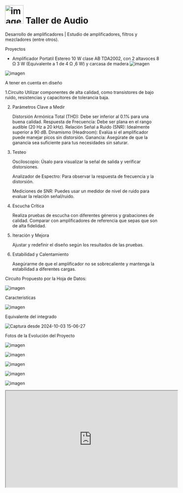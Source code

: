 
<h1><img src="https://github.com/user-attachments/assets/ccab047c-a35c-437e-bacc-6a49c444b4fe" alt="imagen" width="60"/> Taller de Audio </h1>


Desarrollo de amplificadores | Estudio de amplificadores, filtros y mezcladores (entre otros). 

Proyectos

- Amplificador Portatil Estereo 10 W clase AB TDA2002, con 2 altavoces 8 Ω 3 W (Equivalente a 1 de 4 Ω ,6 W) y carcasa de madera
 ![imagen](https://github.com/user-attachments/assets/9626ad7a-6e2a-409a-882d-c66c7cafc2b9)

 ![imagen](https://github.com/user-attachments/assets/c06e93fa-0155-4617-b291-0c3e31d9eeb3)

 A tener en cuenta en diseño

1.Circuito 
     Utilizar componentes de alta calidad, como transistores de bajo ruido, resistencias y capacitores de tolerancia baja.

2. Parámetros Clave a Medir

    Distorsión Armónica Total (THD): Debe ser inferior al 0.1% para una buena calidad.
    Respuesta de Frecuencia: Debe ser plana en el rango audible (20 Hz a 20 kHz).
    Relación Señal a Ruido (SNR): Idealmente superior a 90 dB.
    Dinamismo (Headroom): Evalúa si el amplificador puede manejar picos sin distorsión.
    Ganancia: Asegúrate de que la ganancia sea suficiente para tus necesidades sin saturar.

3. Testeo

    Osciloscopio: Úsalo para visualizar la señal de salida y verificar distorsiones.

    Analizador de Espectro: Para observar la respuesta de frecuencia y la distorsión.

    Mediciones de SNR: Puedes usar un medidor de nivel de ruido para evaluar la relación señal/ruido.

5. Escucha Crítica

    Realiza pruebas de escucha con diferentes géneros y grabaciones de calidad.
    Comparar con amplificadores de referencia que sepas que son de alta fidelidad.

6. Iteración y Mejora

    Ajustar y redefinir el diseño según los resultados de las pruebas.
    

7. Estabilidad y Calentamiento

    Asegúrarme de que el amplificador no se sobrecaliente y mantenga la estabilidad a diferentes cargas.

Circuito Propuesto por la Hoja de Datos:

![imagen](https://github.com/user-attachments/assets/358cfbe4-d69b-4f52-a306-628ca7e11a17)

Caracteristicas

![imagen](https://github.com/user-attachments/assets/399b067d-c3be-48e7-a5ac-d7e19a060c06)

Equivalente del integrado 

![Captura desde 2024-10-03 15-06-27](https://github.com/user-attachments/assets/e3f8a2ad-1cbb-45d7-969c-0c3b64c64c54)

Fotos de la Evolución del Proyecto

![imagen](https://github.com/user-attachments/assets/303c4e54-dcf5-4221-a89d-82b24a83d282)

![imagen](https://github.com/user-attachments/assets/717ddb6b-4c1a-4db0-b67b-ae7100b6208d)

![imagen](https://github.com/user-attachments/assets/17f09712-3d84-4a4a-a1a1-4e1dd2885903)

![imagen](https://github.com/user-attachments/assets/dd7af32a-dd75-4bf0-be32-477e18a391d9)

![imagen](https://github.com/user-attachments/assets/84dfe4c2-17a5-4425-b701-84ddde65c241)




<iframe width="560" height="315" src="https://youtube.com/shorts/MW2d4Th6UJM?si=7gc1NAEMcmXFtAxD"></iframe>

  

